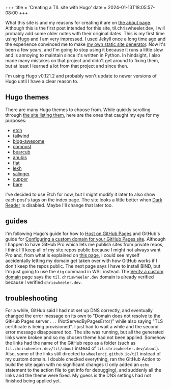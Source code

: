 +++
title = 'Creating a TIL site with Hugo'
date = 2024-01-13T18:05:57-08:00
+++

What this site is and my reasons for creating it are on [the about page](/about). Although this is the first post intended for this site, til.chriswheeler.dev, I will probably add some older notes with their original dates. This is my first time using [Hugo](https://gohugo.io) and I am very impressed. I used Jekyll once a long time ago and the experience convinced me to make [my own static site generator](https://github.com/wheelercj/Aurora). Now it's been a few years, and I'm going to stop using it because it runs a little slow and is annoying to maintain since it's written in Python. In hindsight, I also made many mistakes on that project and didn't get around to fixing them, but at least I learned a lot from that project and since then.

I'm using Hugo v0.121.2 and probably won't update to newer versions of Hugo until I have a clear reason to.

## Hugo themes

There are many Hugo themes to choose from. While quickly scrolling through [the site listing them](https://themes.gohugo.io/), here are the ones that caught my eye for my purposes:

* [etch](https://themes.gohugo.io/themes/etch/)
* [tailwind](https://themes.gohugo.io/themes/hugo-theme-tailwind/)
* [blog-awesome](https://themes.gohugo.io/themes/hugo-blog-awesome/)
* [compost](https://themes.gohugo.io/themes/compost/)
* [bearcub](https://themes.gohugo.io/themes/hugo-bearcub/)
* [anubis](https://themes.gohugo.io/themes/hugo-theme-anubis/)
* [flat](https://themes.gohugo.io/themes/hugo-theme-flat/)
* [lekh](https://themes.gohugo.io/themes/lekh/)
* [salinger](https://themes.gohugo.io/themes/salinger-theme/)
* [cupper](https://themes.gohugo.io/themes/cupper-hugo-theme/)
* [bare](https://themes.gohugo.io/themes/bare-hugo-theme/)

I've decided to use Etch for now, but I might modify it later to also show each post's tags on the index page. The site looks a little better when [Dark Reader](https://github.com/darkreader/darkreader) is disabled. Maybe I'll change that later too.

## guides

I'm following Hugo's guide for how to [Host on GitHub Pages](https://gohugo.io/hosting-and-deployment/hosting-on-github/) and GitHub's guide for [Configuring a custom domain for your GitHub Pages site](https://docs.github.com/en/pages/configuring-a-custom-domain-for-your-github-pages-site). Although I happen to have GitHub Pro which lets me publish sites from private repos, I think I'll keep all of my site repos public because I might not always want Pro and, from what is explained on [this page](https://docs.github.com/en/pages/configuring-a-custom-domain-for-your-github-pages-site/about-custom-domains-and-github-pages), I could see myself accidentally letting my domain get taken over with how GitHub works if I don't keep the repos public. The next page says I have to install BIND, but I'm just going to use the `dig` command in WSL instead. The [Verify a custom domain](https://docs.github.com/en/pages/configuring-a-custom-domain-for-your-github-pages-site/verifying-your-custom-domain-for-github-pages) page says the `til.chriswheeler.dev` domain is already verified because I verified `chriswheeler.dev`.

## troubleshooting

For a while, GitHub said I had not set up DNS correctly, and eventually changed the error message on its own to "Domain does not resolve to the GitHub Pages server . . . (NotServedByPagesError)" while also saying "TLS certificate is being provisioned". I just had to wait a while and the second error message disappeared too. The site was running, but all the generated links were broken and so my chosen theme had not been applied. Somehow the links had the name of the GitHub repo as a folder (such as `til.chriswheeler.dev/til/about` instead of `til.chriswheeler.dev/about`). Also, some of the links still directed to `wheelercj.github.io/til` instead of my custom domain. I double checked everything, ran the GitHub Action to build the site again with no significant changes (I only added an `echo` statement to the action file to get info for debugging), and suddenly all the links and the theme were fixed. My guess is the DNS settings had not finished being applied yet.
